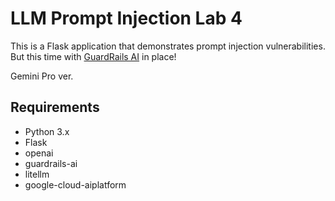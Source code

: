 # LLM Prompt Injection Lab 4

This is a Flask application that demonstrates prompt injection vulnerabilities. But this time with [GuardRails AI](https://github.com/guardrails-ai/guardrails) in place!

Gemini Pro ver.


## Requirements

- Python 3.x
- Flask
- openai
- guardrails-ai
- litellm
- google-cloud-aiplatform




